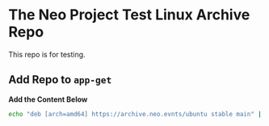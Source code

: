 # The Neo Project Test Linux Archive Repo
This repo is for testing.

## Add Repo to `app-get`

**Add the Content Below**
```bash
echo "deb [arch=amd64] https://archive.neo.evnts/ubuntu stable main" | sudo tee /etc/apt/sources.list.d/neoevents.list
```
